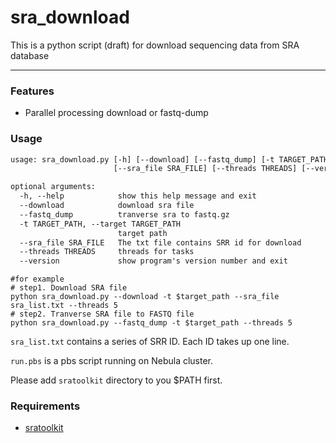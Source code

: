 # sra_download
This is a python script (draft) for download sequencing data from SRA database

---



### Features

- Parallel processing download or fastq-dump

### Usage

```txt
usage: sra_download.py [-h] [--download] [--fastq_dump] [-t TARGET_PATH]
                       [--sra_file SRA_FILE] [--threads THREADS] [--version]

optional arguments:
  -h, --help            show this help message and exit
  --download            download sra file
  --fastq_dump          tranverse sra to fastq.gz
  -t TARGET_PATH, --target TARGET_PATH
                        target path
  --sra_file SRA_FILE   The txt file contains SRR id for download
  --threads THREADS     threads for tasks
  --version             show program's version number and exit
```

```shell
#for example
# step1. Download SRA file
python sra_download.py --download -t $target_path --sra_file sra_list.txt --threads 5
# step2. Tranverse SRA file to FASTQ file
python sra_download.py --fastq_dump -t $target_path --threads 5
```

`sra_list.txt` contains a series of SRR ID. Each ID takes up one line.

`run.pbs` is a pbs script running on Nebula cluster.

Please add `sratoolkit` directory to you $PATH first.

### Requirements

- [sratoolkit](<https://www.ncbi.nlm.nih.gov/sra/docs/toolkitsoft/>)